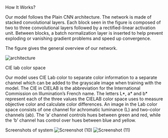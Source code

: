 How It Works?

Our model follows the Plain CNN architecture. The network is made of stacked convolutional layers. Each block seen in the figure is composed of two to three convolutional layers followed by a rectified-linear activation unit. Between blocks, a batch normalization layer is inserted to help prevent exploding or vanishing gradient problems and speed up convergence.

The figure gives the general overview of our network.

![architecture](https://user-images.githubusercontent.com/63753115/206283214-4a3ce889-eb56-4b90-a858-ba05e9f474f8.png)

CIE lab color space

Our model uses CIE Lab color to separate color information to a separate channel which can be added to the grayscale image when training with the model. The CIE in CIELAB is the abbreviation for the International Commission on Illumination’s French name. The letters L*, a* and b* represent each of the three values the CIELAB color space uses to measure objective color and calculate color differences. An image in the Lab color space consists of one channel for achromatic luminance (L) and two-color channels (ab). The ‘a’ channel controls hues between green and red, while the ‘b’ channel has control over hues between blue and yellow.

Screenshots of system
![Screenshot (10)](https://user-images.githubusercontent.com/63753115/206284943-2ea5fa6d-2438-40a5-bed3-030969ba1435.png)
![Screenshot (11)](https://user-images.githubusercontent.com/63753115/206284968-13bcf445-05cd-48c4-9e54-59b0b7216d0b.png)
